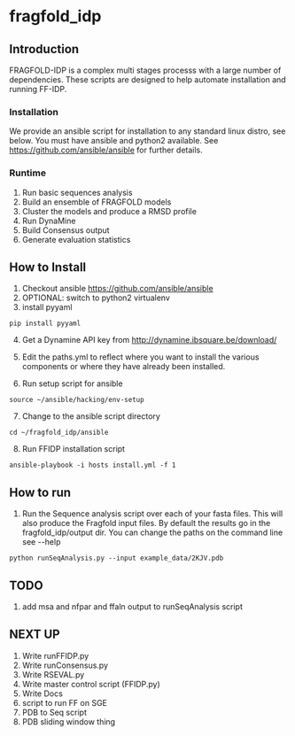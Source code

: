 # fragfold_idp

## Introduction

FRAGFOLD-IDP is a complex multi stages processs with a large number of dependencies. These scripts are designed to help automate installation and running FF-IDP.

### Installation

We provide an ansible script for installation to any standard linux distro, see below. You must have ansible and python2 available. See https://github.com/ansible/ansible for further details.

### Runtime

1. Run basic sequences analysis
2. Build an ensemble of FRAGFOLD models
3. Cluster the models and produce a RMSD profile
4. Run DynaMine
5. Build Consensus output
6. Generate evaluation statistics

## How to Install

1. Checkout ansible https://github.com/ansible/ansible
2. OPTIONAL: switch to python2 virtualenv
3. install pyyaml

`pip install pyyaml`

4. Get a Dynamine API key from http://dynamine.ibsquare.be/download/
5. Edit the paths.yml to reflect where you want to install the various
   components or where they have already been installed.

6. Run setup script for ansible

`source ~/ansible/hacking/env-setup`

7. Change to the ansible script directory

`cd ~/fragfold_idp/ansible`

8. Run FFIDP installation script

`ansible-playbook -i hosts install.yml -f 1`

## How to run

1. Run the Sequence analysis script over each of your fasta files. This will
also produce the Fragfold input files. By default the results go in the
fragfold_idp/output dir. You can change the paths on the command line see --help

`python runSeqAnalysis.py --input example_data/2KJV.pdb`

## TODO

1. add msa and nfpar and ffaln output to runSeqAnalysis script

## NEXT UP

1. Write runFFIDP.py
2. Write runConsensus.py
3. Write RSEVAL.py
4. Write master control script (FFIDP.py)
5. Write Docs
6. script to run FF on SGE
7. PDB to Seq script
8. PDB sliding window thing
